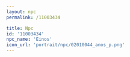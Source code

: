 ```yaml
---
layout: npc
permalink: /11003434

title: Npc
id: '11003434'
npc_name: 'Einos'
icon_url: 'portrait/npc/02010044_anos_p.png'
---
```

